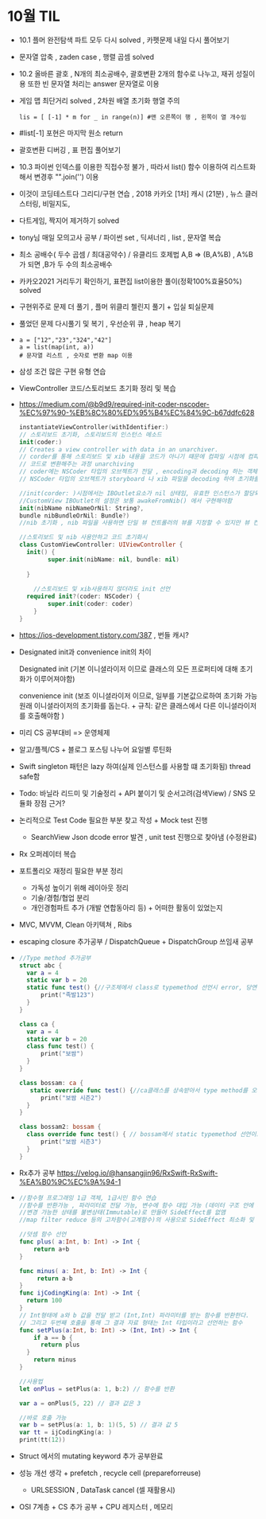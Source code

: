 # 10월 TIL
- 10.1 플머 완전탐색 파트 모두 다시 solved , 카펫문제 내일 다시 풀어보기

- 문자열 압축 , zaden case ,  행렬 곱셈 solved

- 10.2 올바른 괄호 , N개의 최소공배수, 괄호변환 2개의 함수로 나누고, 재귀 성질이용 또한 빈 문자열 처리는 answer 문자열로 이용

- 게임 맵 최단거리 solved , 2차원 배열 초기화 행열 주의

  ```phython
  lis = [ [-1] * m for _ in range(n)] #맨 오른쪽이 행 , 왼쪽이 열 개수임
  ```

- #list[-1] 포현은 마지막 원소 return

- 괄호변환 디버깅 , 표 편집 풀어보기

- 10.3 파이썬 인덱스를 이용한 직접수정 불가 , 따라서 list() 함수 이용하여 리스트화해서 변경후 "".join('') 이용

- 이것이 코딩테스트다 그리디/구현 연습 , 2018 카카오 [1차] 캐시 (21분) , 뉴스 클러스터링, 비밀지도, 

- 다트게임, 짝지어 제거하기 solved

- tony님 매일 모의고사 공부 / 파이썬 set , 딕셔너리 , list , 문자열 복습

- 최소 공배수( 두수 곱셈 / 최대공약수) / 유클리드 호제법 A,B => (B,A%B) , A%B가 되면 ,B가 두 수의 최소공배수

- 카카오2021 거리두기 확인하기, 표편집 list이용한 풀이(정확100%효율50%) solved

- 구현위주로 문제 더 풀기 , 플머 위클리 첼린지 풀기 + 입실 퇴실문제

- 풀었던 문제 다시풀기 및 복기 , 우선순위 큐 , heap 복기

- ```phython
  a = ["12","23","324","42"]
  a = list(map(int, a))
  # 문자열 리스트 , 숫자로 변환 map 이용
  ```

* 삼성 조건 많은 구현 유형 연습

* ViewController 코드/스토리보드 초기화 정리 및 복습

* https://medium.com/@b9d9/required-init-coder-nscoder-%EC%97%90-%EB%8C%80%ED%95%B4%EC%84%9C-b67ddfc628

  ```swift
  instantiateViewController(withIdentifier:)
  // 스토리보드 초기화, 스토리보드의 인스턴스 메소드
  init(coder:)
  // Creates a view controller with data in an unarchiver.
  // corder를 통해 스토리보드 및 xib 내용을 코드가 아니기 떄문에 컴파일 시점에 컴파일러가 인식불가
  // 코드로 변환해주는 과정 unarchiving
  // coder에는 NSCoder 타입의 오브젝트가 전달 , encoding과 decoding 하는 객체
  // NSCoder 타입의 오브젝트가 storyboard 나 xib 파일을 decoding 하여 초기화를 진행한 후, self 를 반환한다.
  
  //init(corder: )시점에서는 IBOutlet요소가 nil 상태임, 유효한 인스턴스가 할당되어 있지 않은 시점
  //CustomView IBOutlet의 설정은 보통 awakeFromNib() 에서 구현해야함
  init(nibName nibNameOrNil: String?, 
  bundle nibBundleOrNil: Bundle?)
  //nib 초기화 , nib 파일을 사용하면 단일 뷰 컨트롤러의 뷰를 지정할 수 있지만 뷰 컨트롤러 간의 segue 또는 관계를 정의할 수는 없습니다. nib 파일은 또한 뷰 컨트롤러 자체에 대한 최소한의 정보만 저장
  
  //스토리보드 및 nib 사용안하고 코드 초기화시
  class CustomViewController: UIViewController {
  	init() {
          super.init(nibName: nil, bundle: nil)
          
  	}
      
      //스토리보드 및 xib사용하지 않더라도 init 선언
   	required init?(coder: NSCoder) {
          super.init(coder: coder)
      }
  }
  ```

  

* https://ios-development.tistory.com/387 , 번들 캐시?

* Designated init과 convenience init의 차이

  Designated init (기본 이니셜라이저 이므로 클래스의 모든 프로퍼티에 대해 초기화가 이루어져야함)

  convenience init (보조 이니셜라이저 이므로, 일부를 기본값으로하여 초기화 가능 원래 이니셜라이저의 초기화를 돕는다. + 규칙: 같은 클래스에서 다른 이니셜라이저를 호출해야함 )

* 미리 CS 공부대비 => 운영체제

* 알고/플젝/CS + 블로그 포스팅 나누어 요일별 루틴화

* Swift singleton 패턴은 lazy 하여(실제 인스턴스를 사용할 떄 초기화됨) thread safe함

* Todo: 바닐라 리드미 및 기술정리 + API 붙이기 및 순서고려(검색View) / SNS 모듈화 장점 근거?

* 논리적으로 Test Code 필요한 부분 찾고 작성 + Mock test 진행

  * SearchView Json dcode error 발견 , unit test 진행으로 찾아냄 (수정완료)

* Rx 오퍼레이터 복습

* 포트폴리오 재정리 필요한 부분 정리

  * 가독성 높이기 위해 레이아웃 정리
  * 기술/경험/협업 분리
  * 개인경험파트 추가 (개발 연합동아리 등) + 어떠한 활동이 있었는지

* MVC, MVVM, Clean 아키텍쳐 , Ribs

* escaping closure 추가공부 / DispatchQueue + DispatchGroup 쓰임새 공부

* ```swift
  //Type method 추가공부
  struct abc {
  	var a = 4
  	static var b = 20
  	static func test() {//구조체에서 class로 typemethod 선언시 error, 당연히 구조체는 상속이 안되므로
  		print("족발123")
  	}
  }
  
  class ca {
  	var a = 4
  	static var b = 20
  	class func test() {
  		print("보쌈")
  	}
  }
  
  class bossam: ca {
  	 static override func test() {//ca클래스를 상속받아서 type method를 오버라이드해서 구현하는데, static으로 type method 선언시 이후부터는 당연히 override 불가
  		print("보쌈 시즌2")
  	}
  }
  
  class bossam2: bossam {
  	class override func test() { // bossam에서 static typemethod 선언이므로 error
  		print("보쌈 시즌3")
  	}
  }
  ```

* Rx추가 공부 https://velog.io/@hansangjin96/RxSwift-RxSwift-%EA%B0%9C%EC%9A%94-1

* ```swift
  //함수형 프로그래밍 1급 객체, 1급시민 함수 연습
  //함수를 반환가능 , 파라미터로 전달 가능, 변수에 함수 대입 가능 (데이터 구조 안에 저장)
  //변경 가능한 상태를 불변상태(Immutable)로 만들어 SideEffect를 없앰
  //map filter reduce 등의 고차함수(고계함수)의 사용으로 SideEffect 최소화 및 없앰
  
  //덧셈 함수 선언
  func plus( a:Int, b: Int) -> Int {
      return a+b
  }
  
  func minus( a: Int, b: Int) -> Int {
       return a-b				
  }
  func ijCodingKing(a: Int) -> Int {
  	return 100
  }
  // Int형태에 a와 b 값을 전달 받고 (Int,Int) 파라미터를 받는 함수를 반환한다. 
  // 그리고 두번째 호출을 통해 그 결과 자료 형태는 Int 타입이라고 선언하는 함수
  func setPlus(a:Int, b: Int) -> (Int, Int) -> Int {
      if a == b {
  		return plus
  	}
      return minus
  }
  
  //사용법
  let onPlus = setPlus(a: 1, b:2) // 함수를 반환
  
  var a = onPlus(5, 22) // 결과 값은 3
  
  //바로 호출 가능
  var b = setPlus(a: 1, b: 1)(5, 5) // 결과 값 5
  var tt = ijCodingKing(a: )
  print(tt(12))
  ```

* Struct 에서의 mutating keyword 추가 공부완료

* 성능 개선 생각 + prefetch , recycle cell (prepareforreuse)

  * URLSESSION , DataTask cancel (셀 재활용시)

* OSI 7계층 + CS 추가 공부 + CPU 레지스터 , 메모리
